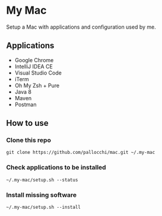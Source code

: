 # My Mac
Setup a Mac with applications and configuration used by me.

## Applications
- Google Chrome
- IntelliJ IDEA CE
- Visual Studio Code
- iTerm
- Oh My Zsh + Pure
- Java 8
- Maven
- Postman

## How to use
### Clone this repo

`git clone https://github.com/pallocchi/mac.git ~/.my-mac`

### Check applications to be installed

`~/.my-mac/setup.sh --status`

### Install missing software

`~/.my-mac/setup.sh --install`
